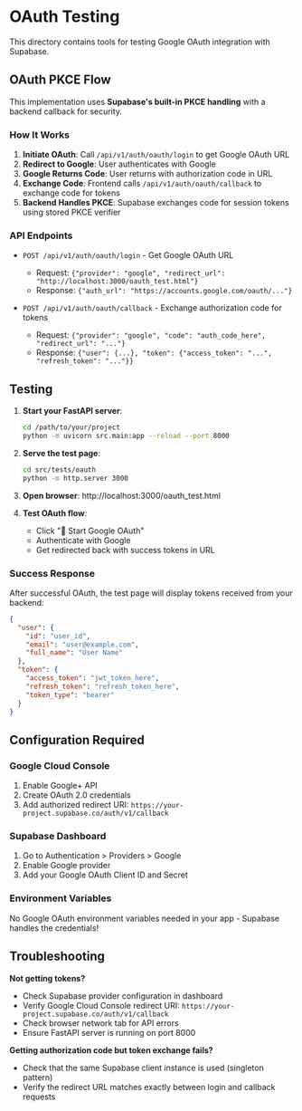 # OAuth Testing

This directory contains tools for testing Google OAuth integration with Supabase.

## OAuth PKCE Flow

This implementation uses **Supabase's built-in PKCE handling** with a backend callback for security.

### How It Works

1. **Initiate OAuth**: Call `/api/v1/auth/oauth/login` to get Google OAuth URL
2. **Redirect to Google**: User authenticates with Google
3. **Google Returns Code**: User returns with authorization code in URL
4. **Exchange Code**: Frontend calls `/api/v1/auth/oauth/callback` to exchange code for tokens
5. **Backend Handles PKCE**: Supabase exchanges code for session tokens using stored PKCE verifier

### API Endpoints

- `POST /api/v1/auth/oauth/login` - Get Google OAuth URL

  - Request: `{"provider": "google", "redirect_url": "http://localhost:3000/oauth_test.html"}`
  - Response: `{"auth_url": "https://accounts.google.com/oauth/..."}`

- `POST /api/v1/auth/oauth/callback` - Exchange authorization code for tokens
  - Request: `{"provider": "google", "code": "auth_code_here", "redirect_url": "..."}`
  - Response: `{"user": {...}, "token": {"access_token": "...", "refresh_token": "..."}}`

## Testing

1. **Start your FastAPI server**:

   ```bash
   cd /path/to/your/project
   python -m uvicorn src.main:app --reload --port 8000
   ```

2. **Serve the test page**:

   ```bash
   cd src/tests/oauth
   python -m http.server 3000
   ```

3. **Open browser**: http://localhost:3000/oauth_test.html

4. **Test OAuth flow**:
   - Click "🚀 Start Google OAuth"
   - Authenticate with Google
   - Get redirected back with success tokens in URL

### Success Response

After successful OAuth, the test page will display tokens received from your backend:

```json
{
  "user": {
    "id": "user_id",
    "email": "user@example.com",
    "full_name": "User Name"
  },
  "token": {
    "access_token": "jwt_token_here",
    "refresh_token": "refresh_token_here",
    "token_type": "bearer"
  }
}
```

## Configuration Required

### Google Cloud Console

1. Enable Google+ API
2. Create OAuth 2.0 credentials
3. Add authorized redirect URI: `https://your-project.supabase.co/auth/v1/callback`

### Supabase Dashboard

1. Go to Authentication > Providers > Google
2. Enable Google provider
3. Add your Google OAuth Client ID and Secret

### Environment Variables

No Google OAuth environment variables needed in your app - Supabase handles the credentials!

## Troubleshooting

**Not getting tokens?**

- Check Supabase provider configuration in dashboard
- Verify Google Cloud Console redirect URI: `https://your-project.supabase.co/auth/v1/callback`
- Check browser network tab for API errors
- Ensure FastAPI server is running on port 8000

**Getting authorization code but token exchange fails?**

- Check that the same Supabase client instance is used (singleton pattern)
- Verify the redirect URL matches exactly between login and callback requests
